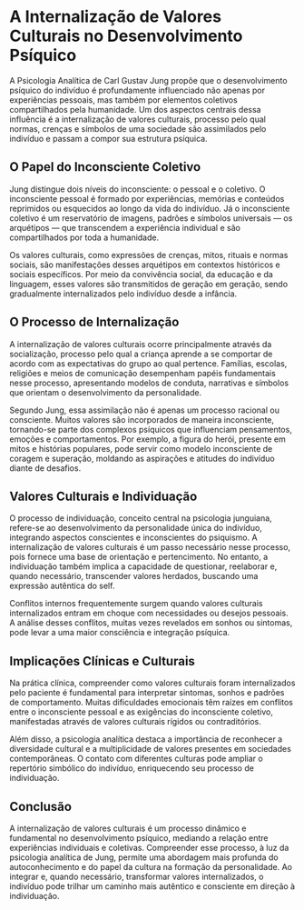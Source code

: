 
# A Internalização de Valores Culturais no Desenvolvimento Psíquico

A Psicologia Analítica de Carl Gustav Jung propõe que o desenvolvimento psíquico do indivíduo é profundamente influenciado não apenas por experiências pessoais, mas também por elementos coletivos compartilhados pela humanidade. Um dos aspectos centrais dessa influência é a internalização de valores culturais, processo pelo qual normas, crenças e símbolos de uma sociedade são assimilados pelo indivíduo e passam a compor sua estrutura psíquica.

## O Papel do Inconsciente Coletivo

Jung distingue dois níveis do inconsciente: o pessoal e o coletivo. O inconsciente pessoal é formado por experiências, memórias e conteúdos reprimidos ou esquecidos ao longo da vida do indivíduo. Já o inconsciente coletivo é um reservatório de imagens, padrões e símbolos universais — os arquétipos — que transcendem a experiência individual e são compartilhados por toda a humanidade.

Os valores culturais, como expressões de crenças, mitos, rituais e normas sociais, são manifestações desses arquétipos em contextos históricos e sociais específicos. Por meio da convivência social, da educação e da linguagem, esses valores são transmitidos de geração em geração, sendo gradualmente internalizados pelo indivíduo desde a infância.

## O Processo de Internalização

A internalização de valores culturais ocorre principalmente através da socialização, processo pelo qual a criança aprende a se comportar de acordo com as expectativas do grupo ao qual pertence. Famílias, escolas, religiões e meios de comunicação desempenham papéis fundamentais nesse processo, apresentando modelos de conduta, narrativas e símbolos que orientam o desenvolvimento da personalidade.

Segundo Jung, essa assimilação não é apenas um processo racional ou consciente. Muitos valores são incorporados de maneira inconsciente, tornando-se parte dos complexos psíquicos que influenciam pensamentos, emoções e comportamentos. Por exemplo, a figura do herói, presente em mitos e histórias populares, pode servir como modelo inconsciente de coragem e superação, moldando as aspirações e atitudes do indivíduo diante de desafios.

## Valores Culturais e Individuação

O processo de individuação, conceito central na psicologia junguiana, refere-se ao desenvolvimento da personalidade única do indivíduo, integrando aspectos conscientes e inconscientes do psiquismo. A internalização de valores culturais é um passo necessário nesse processo, pois fornece uma base de orientação e pertencimento. No entanto, a individuação também implica a capacidade de questionar, reelaborar e, quando necessário, transcender valores herdados, buscando uma expressão autêntica do self.

Conflitos internos frequentemente surgem quando valores culturais internalizados entram em choque com necessidades ou desejos pessoais. A análise desses conflitos, muitas vezes revelados em sonhos ou sintomas, pode levar a uma maior consciência e integração psíquica.

## Implicações Clínicas e Culturais

Na prática clínica, compreender como valores culturais foram internalizados pelo paciente é fundamental para interpretar sintomas, sonhos e padrões de comportamento. Muitas dificuldades emocionais têm raízes em conflitos entre o inconsciente pessoal e as exigências do inconsciente coletivo, manifestadas através de valores culturais rígidos ou contraditórios.

Além disso, a psicologia analítica destaca a importância de reconhecer a diversidade cultural e a multiplicidade de valores presentes em sociedades contemporâneas. O contato com diferentes culturas pode ampliar o repertório simbólico do indivíduo, enriquecendo seu processo de individuação.

## Conclusão

A internalização de valores culturais é um processo dinâmico e fundamental no desenvolvimento psíquico, mediando a relação entre experiências individuais e coletivas. Compreender esse processo, à luz da psicologia analítica de Jung, permite uma abordagem mais profunda do autoconhecimento e do papel da cultura na formação da personalidade. Ao integrar e, quando necessário, transformar valores internalizados, o indivíduo pode trilhar um caminho mais autêntico e consciente em direção à individuação.
```
